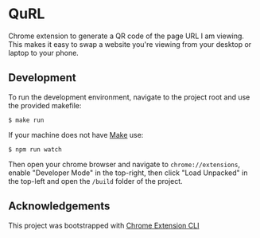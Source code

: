 # QuRL
Chrome extension to generate a QR code of the page URL I am viewing. This makes it easy to swap a website you're viewing from your desktop or laptop to your phone.

## Development

To run the development environment, navigate to the project root and use the provided makefile:
```shell
$ make run
```

If your machine does not have [Make](gnu.org/software/make/) use:

```shell
$ npm run watch
```

Then open your chrome browser and navigate to `chrome://extensions`, enable "Developer Mode" in the top-right, then click "Load Unpacked" in the top-left and open the `/build` folder of the project.

## Acknowledgements

This project was bootstrapped with [Chrome Extension CLI](https://github.com/dutiyesh/chrome-extension-cli)